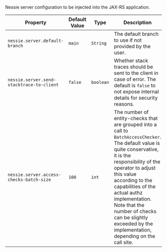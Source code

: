 Nessie server configuration to be injected into the JAX-RS application.

| Property | Default Value | Type | Description |
|----------|---------------|------|-------------|
| `nessie.server.default-branch` | `main` | `String` | The default branch to use if not provided by the user.  |
| `nessie.server.send-stacktrace-to-client` | `false` | `boolean` | Whether stack traces should be sent to the client in case of error. The default is `false` to not expose internal details for security reasons.  |
| `nessie.server.access-checks-batch-size` | `100` | `int` | The number of entity-checks that are grouped into a call to `BatchAccessChecker`. The default  value is quite conservative, it is the responsibility of the operator to adjust this value  according to the capabilities of the actual authz implementation. Note that the number of  checks can be slightly exceeded by the implementation, depending on the call site.  |
